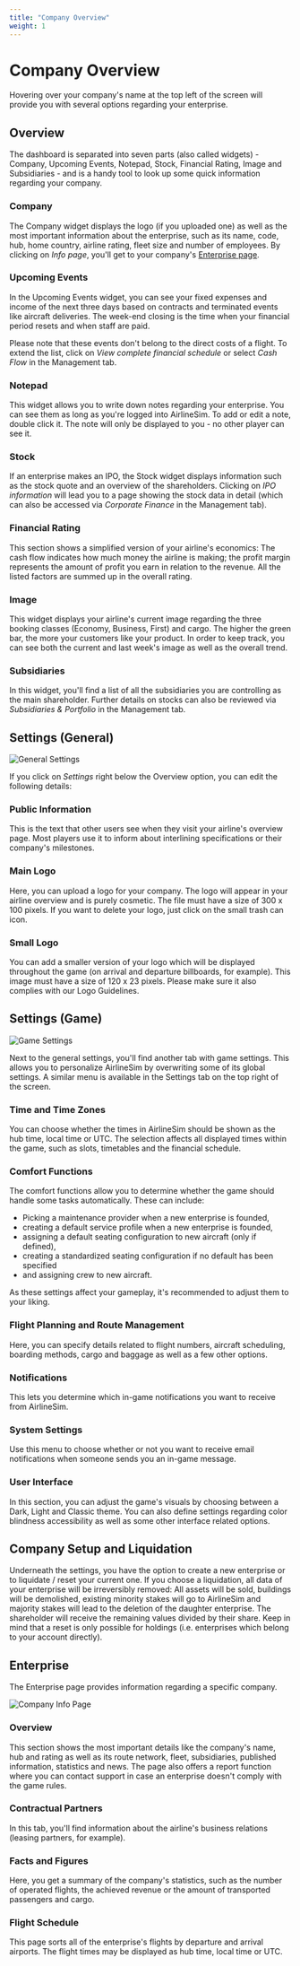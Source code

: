 ```yaml
---
title: "Company Overview"
weight: 1
---
```


# Company Overview

Hovering over your company's name at the top left of the screen will provide you with several options regarding your enterprise.

## Overview

The dashboard is separated into seven parts (also called widgets) - Company, Upcoming Events, Notepad, Stock, Financial Rating, Image and Subsidiaries - and is a handy tool to look up some quick information regarding your company.

### Company

The Company widget displays the logo (if you uploaded one) as well as the most important information about the enterprise, such as its name, code, hub, home country, airline rating, fleet size and number of employees. By clicking on *Info page*, you'll get to your company's [Enterprise page](#enterprise).

### Upcoming Events

In the Upcoming Events widget, you can see your fixed expenses and income of the next three days based on contracts and terminated events like aircraft deliveries. The week-end closing is the time when your financial period resets and when staff are paid.

Please note that these events don't belong to the direct costs of a flight. To extend the list, click on *View complete financial schedule* or select *Cash Flow* in the Management tab.

### Notepad

This widget allows you to write down notes regarding your enterprise. You can see them as long as you're logged into AirlineSim. To add or edit a note, double click it. The note will only be displayed to you - no other player can see it.

### Stock

If an enterprise makes an IPO, the Stock widget displays information such as the stock quote and an overview of the shareholders. Clicking on *IPO information* will lead you to a page showing the stock data in detail (which can also be accessed via *Corporate Finance* in the Management tab).

### Financial Rating

This section shows a simplified version of your airline's economics: The cash flow indicates how much money the airline is making; the profit margin represents the amount of profit you earn in relation to the revenue. All the listed factors are summed up in the overall rating.

### Image

This widget displays your airline's current image regarding the three booking classes (Economy, Business, First) and cargo. The higher the green bar, the more your customers like your product. In order to keep track, you can see both the current and last week's image as well as the overall trend.

### Subsidiaries

In this widget, you'll find a list of all the subsidiaries you are controlling as the main shareholder. Further details on stocks can also be reviewed via *Subsidiaries & Portfolio* in the Management tab.

## Settings (General)

![General Settings](general_settings_01.png "General Settings")

If you click on *Settings* right below the Overview option, you can edit the following details:

### Public Information 

This is the text that other users see when they visit your airline's overview page. Most players use it to inform about interlining specifications or their company's milestones.

### Main Logo

Here, you can upload a logo for your company. The logo will appear in your airline overview and is purely cosmetic. The file must have a size of 300 x 100 pixels. If you want to delete your logo, just click on the small trash can icon. 

### Small Logo

You can add a smaller version of your logo which will be displayed throughout the game (on arrival and departure billboards, for example). This image must have a size of 120 x 23 pixels. Please make sure it also complies with our Logo Guidelines.

## Settings (Game)

![Game Settings](game_settings_01.png "Game Settings")

Next to the general settings, you'll find another tab with game settings. This allows you to personalize AirlineSim by overwriting some of its global settings. A similar menu is available in the Settings tab on the top right of the screen.

### Time and Time Zones

You can choose whether the times in AirlineSim should be shown as the hub time, local time or UTC. The selection affects all displayed times within the game, such as slots, timetables and the financial schedule.

### Comfort Functions    
            
The comfort functions allow you to determine whether the game should handle some tasks automatically. These can include:

* Picking a maintenance provider when a new enterprise is founded,
* creating a default service profile when a new enterprise is founded,
* assigning a default seating configuration to new aircraft (only if defined),
* creating a standardized seating configuration if no default has been specified
* and assigning crew to new aircraft.

As these settings affect your gameplay, it's recommended to adjust them to your liking.

### Flight Planning and Route Management

Here, you can specify details related to flight numbers, aircraft scheduling, boarding methods, cargo and baggage as well as a few other options.

### Notifications

This lets you determine which in-game notifications you want to receive from AirlineSim.

### System Settings

Use this menu to choose whether or not you want to receive email notifications when someone sends you an in-game message.

### User Interface

In this section, you can adjust the game's visuals by choosing between a Dark, Light and Classic theme. You can also define settings regarding color blindness accessibility as well as some other interface related options.

## Company Setup and Liquidation

Underneath the settings, you have the option to create a new enterprise or to liquidate / reset your current one. If you choose a liquidation, all data of your enterprise will be irreversibly removed: All assets will be sold, buildings will be demolished, existing minority stakes will go to AirlineSim and majority stakes will lead to the deletion of the daughter enterprise. The shareholder will receive the remaining values divided by their share. Keep in mind that a reset is only possible for holdings (i.e. enterprises which belong to your account directly).

## Enterprise        

The Enterprise page provides information regarding a specific company.

![Company Info Page](overview_01.png "Company Info Page")

### Overview

This section shows the most important details like the company's name, hub and rating as well as its route network, fleet, subsidiaries, published information, statistics and news. The page also offers a report function where you can contact support in case an enterprise doesn't comply with the game rules.

### Contractual Partners

In this tab, you'll find information about the airline's business relations (leasing partners, for example).

### Facts and Figures

Here, you get a summary of the company's statistics, such as the number of operated flights, the achieved revenue or the amount of transported passengers and cargo.

### Flight Schedule

This page sorts all of the enterprise's flights by departure and arrival airports. The flight times may be displayed as hub time, local time or UTC.
